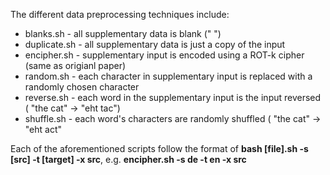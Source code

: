 The different data preprocessing techniques include: 

* blanks.sh     - all supplementary data is blank (" ")
* duplicate.sh  - all supplementary data is just a copy of the input
* encipher.sh -  supplementary input is encoded using a ROT-k cipher (same as origianl paper)
* random.sh - each character in supplementary input is replaced with a randomly chosen character
* reverse.sh - each word in the supplementary input is the input reversed ( "the cat" &rarr; "eht tac")
* shuffle.sh - each word's characters are randomly shuffled ( "the cat" &rarr; "eht act"

Each of the aforementioned scripts follow the format of **bash [file].sh -s [src] -t [target] -x src**, e.g. **encipher.sh -s de -t en -x src**
